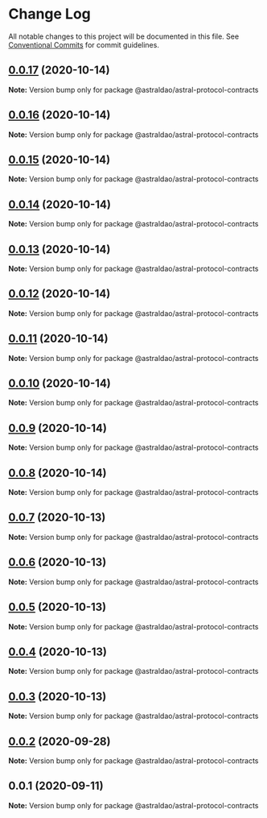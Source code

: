 # Change Log

All notable changes to this project will be documented in this file.
See [Conventional Commits](https://conventionalcommits.org) for commit guidelines.

## [0.0.17](https://github.com/astralDAO/astralprotocol/compare/@astraldao/astral-protocol-contracts@0.0.16...@astraldao/astral-protocol-contracts@0.0.17) (2020-10-14)

**Note:** Version bump only for package @astraldao/astral-protocol-contracts





## [0.0.16](https://github.com/astralDAO/astralprotocol/compare/@astraldao/astral-protocol-contracts@0.0.15...@astraldao/astral-protocol-contracts@0.0.16) (2020-10-14)

**Note:** Version bump only for package @astraldao/astral-protocol-contracts





## [0.0.15](https://github.com/astralDAO/astralprotocol/compare/@astraldao/astral-protocol-contracts@0.0.14...@astraldao/astral-protocol-contracts@0.0.15) (2020-10-14)

**Note:** Version bump only for package @astraldao/astral-protocol-contracts





## [0.0.14](https://github.com/astralDAO/astralprotocol/compare/@astraldao/astral-protocol-contracts@0.0.13...@astraldao/astral-protocol-contracts@0.0.14) (2020-10-14)

**Note:** Version bump only for package @astraldao/astral-protocol-contracts





## [0.0.13](https://github.com/astralDAO/astralprotocol/compare/@astraldao/astral-protocol-contracts@0.0.12...@astraldao/astral-protocol-contracts@0.0.13) (2020-10-14)

**Note:** Version bump only for package @astraldao/astral-protocol-contracts





## [0.0.12](https://github.com/astralDAO/astralprotocol/compare/@astraldao/astral-protocol-contracts@0.0.11...@astraldao/astral-protocol-contracts@0.0.12) (2020-10-14)

**Note:** Version bump only for package @astraldao/astral-protocol-contracts





## [0.0.11](https://github.com/astralDAO/astralprotocol/compare/@astraldao/astral-protocol-contracts@0.0.10...@astraldao/astral-protocol-contracts@0.0.11) (2020-10-14)

**Note:** Version bump only for package @astraldao/astral-protocol-contracts





## [0.0.10](https://github.com/astralDAO/astralprotocol/compare/@astraldao/astral-protocol-contracts@0.0.9...@astraldao/astral-protocol-contracts@0.0.10) (2020-10-14)

**Note:** Version bump only for package @astraldao/astral-protocol-contracts





## [0.0.9](https://github.com/astralDAO/astralprotocol/compare/@astraldao/astral-protocol-contracts@0.0.8...@astraldao/astral-protocol-contracts@0.0.9) (2020-10-14)

**Note:** Version bump only for package @astraldao/astral-protocol-contracts





## [0.0.8](https://github.com/astralDAO/astralprotocol/compare/@astraldao/astral-protocol-contracts@0.0.7...@astraldao/astral-protocol-contracts@0.0.8) (2020-10-14)

**Note:** Version bump only for package @astraldao/astral-protocol-contracts





## [0.0.7](https://github.com/astralDAO/astralprotocol/compare/@astraldao/astral-protocol-contracts@0.0.6...@astraldao/astral-protocol-contracts@0.0.7) (2020-10-13)

**Note:** Version bump only for package @astraldao/astral-protocol-contracts





## [0.0.6](https://github.com/astralDAO/astralprotocol/compare/@astraldao/astral-protocol-contracts@0.0.5...@astraldao/astral-protocol-contracts@0.0.6) (2020-10-13)

**Note:** Version bump only for package @astraldao/astral-protocol-contracts





## [0.0.5](https://github.com/astralDAO/astralprotocol/compare/@astraldao/astral-protocol-contracts@0.0.4...@astraldao/astral-protocol-contracts@0.0.5) (2020-10-13)

**Note:** Version bump only for package @astraldao/astral-protocol-contracts





## [0.0.4](https://github.com/astralDAO/astralprotocol/compare/@astraldao/astral-protocol-contracts@0.0.3...@astraldao/astral-protocol-contracts@0.0.4) (2020-10-13)

**Note:** Version bump only for package @astraldao/astral-protocol-contracts





## [0.0.3](https://github.com/astralDAO/astralprotocol/compare/@astraldao/astral-protocol-contracts@0.0.2...@astraldao/astral-protocol-contracts@0.0.3) (2020-10-13)

**Note:** Version bump only for package @astraldao/astral-protocol-contracts





## [0.0.2](https://github.com/astralDAO/astralprotocol/compare/@astraldao/astral-protocol-contracts@0.0.1...@astraldao/astral-protocol-contracts@0.0.2) (2020-09-28)

**Note:** Version bump only for package @astraldao/astral-protocol-contracts





## 0.0.1 (2020-09-11)

**Note:** Version bump only for package @astraldao/astral-protocol-contracts
